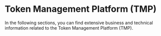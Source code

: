 # Token Management Platform (TMP)

In the following sections, you can find extensive business and technical information related to the Token Management Platform (TMP).
